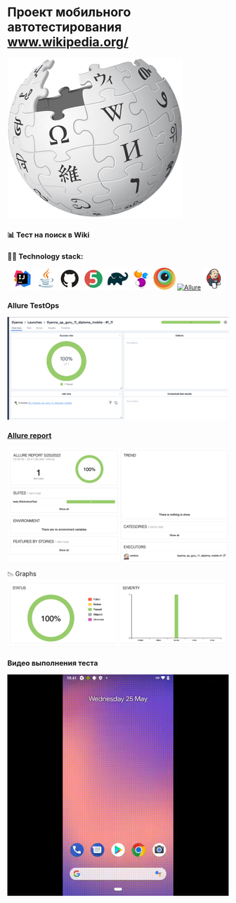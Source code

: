 # Проект мобильного автотестирования www.wikipedia.org/
![](images/Wikipedia-logo-v2@2x.png)

### :bar_chart:	Тест на поиск в Wiki

### :woman_technologist: Technology stack:
<p  align="center">
<a href="https://www.jetbrains.com/idea/"><img src="images/Intelij_IDEA.svg" width="50" height="50"  alt="IDEA" title="IntelliJ IDEA"/></a>
<a href="https://www.java.com/"><img src="images/Java.svg" width="50" height="50"  alt="Java" title="Java"/></a>
<a href="https://github.com/"><img src="images/GitHub.svg" width="50" height="50"  alt="Github" title="GitHub"/></a>
<a href="https://junit.org/junit5/"><img src="images/JUnit5.svg" width="50" height="50"  alt="JUnit 5" title="JUnit5"/></a>
<a href="https://gradle.org/"><img src="images/Gradle.svg" width="50" height="50"  alt="Gradle" title="Gradle"/></a>
<a href="https://selenide.org/"><img src="images/Selenide.svg" width="50" height="50"  alt="Selenide" title="Selenide"/></a>
<a href="https://browserstack.com"><img src="images/browserstack-icon.svg" width="50" height="50"  alt="Browserstack" title="Browserstack"/></a>
<a href="https://github.com/allure-framework/allure2"><img src="images/Allure_Report.svg" width="50" height="50"  alt="Allure" title="Allure"/></a>
<a href="https://www.jenkins.io/"><img src="images/Jenkins.svg" width="50" height="50"  alt="Jenkins" title="Jenkins"/></a>
</p>

### Allure TestOps
![](images/AllureTOM.png)

### <a target="_blank" href="https://jenkins.autotests.cloud/job/0yanna_qa_guru_11_diploma_mobile/1/allure/">Allure report</a>

![](images/alure_report_mobile.png)

:chart_with_downwards_trend: Graphs
![](images/graphs_mobile.png)

### Видео выполнения теста
<p align="center">
  <img title="Video" src="images/0de7e259581df07fe745804e07d395d0f562f61f.gif">
</p>